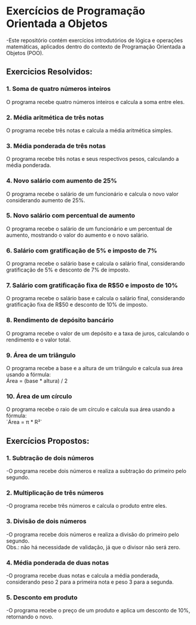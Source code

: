 # Exercícios de Programação Orientada a Objetos

-Este repositório contém exercícios introdutórios de lógica e operações matemáticas, aplicados dentro do contexto de Programação Orientada a Objetos (POO).  

## Exercicios Resolvidos:

### 1. Soma de quatro números inteiros
O programa recebe quatro números inteiros e calcula a soma entre eles.  

### 2. Média aritmética de três notas
O programa recebe três notas e calcula a média aritmética simples.  

### 3. Média ponderada de três notas
O programa recebe três notas e seus respectivos pesos, calculando a média ponderada.  

### 4. Novo salário com aumento de 25%
O programa recebe o salário de um funcionário e calcula o novo valor considerando aumento de 25%.  

### 5. Novo salário com percentual de aumento
O programa recebe o salário de um funcionário e um percentual de aumento, mostrando o valor do aumento e o novo salário.  

### 6. Salário com gratificação de 5% e imposto de 7%
O programa recebe o salário base e calcula o salário final, considerando gratificação de 5% e desconto de 7% de imposto.  

### 7. Salário com gratificação fixa de R$50 e imposto de 10%
O programa recebe o salário base e calcula o salário final, considerando gratificação fixa de R$50 e desconto de 10% de imposto.  

### 8. Rendimento de depósito bancário
O programa recebe o valor de um depósito e a taxa de juros, calculando o rendimento e o valor total.  

### 9. Área de um triângulo
O programa recebe a base e a altura de um triângulo e calcula sua área usando a fórmula:  
Área = (base * altura) / 2  

### 10. Área de um círculo
O programa recebe o raio de um círculo e calcula sua área usando a fórmula:  
´Área = π * R²`

## Exercícios Propostos:

### 1. Subtração de dois números
-O programa recebe dois números e realiza a subtração do primeiro pelo segundo.

### 2. Multiplicação de três números
-O programa recebe três números e calcula o produto entre eles.

### 3. Divisão de dois números
-O programa recebe dois números e realiza a divisão do primeiro pelo segundo.  
Obs.: não há necessidade de validação, já que o divisor não será zero.

### 4. Média ponderada de duas notas
-O programa recebe duas notas e calcula a média ponderada, considerando peso 2 para a primeira nota e peso 3 para a segunda.

### 5. Desconto em produto
-O programa recebe o preço de um produto e aplica um desconto de 10%, retornando o novo.
